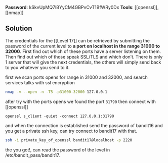 **Password**: kSkvUpMQ7lBYyCM4GBPvCvT1BfWRy0Dx
**Tools**: [[openssl]], [[nmap]]
## Solution
The credentials for the [[Level 17]] can be retrieved by submitting the password of the current level to **a port on localhost in the range 31000 to 32000**. First find out which of these ports have a server listening on them. Then find out which of those speak SSL/TLS and which don’t. There is only 1 server that will give the next credentials, the others will simply send back to you whatever you send to it.

first we scan ports opens for range in 31000 and 32000, and search services talks with ssl encryption 
```bash
nmap -v --open -n -T5 -p31000-32000 127.0.0.1
```
after try with the ports opens we found the port `31790` then connect with [[openssl]]
```
openssl s_client -quiet -connect 127.0.0.1:31790
```
and when the connection is established send the password of bandit16 and you get a private ssh key, can try connect to bandit17 with that.

```bash
ssh -i private_key_of_openssl bandit17@localhost -p 2220
```
the you got!, can read the password of the level in /etc/bandit_pass/bandit17.
